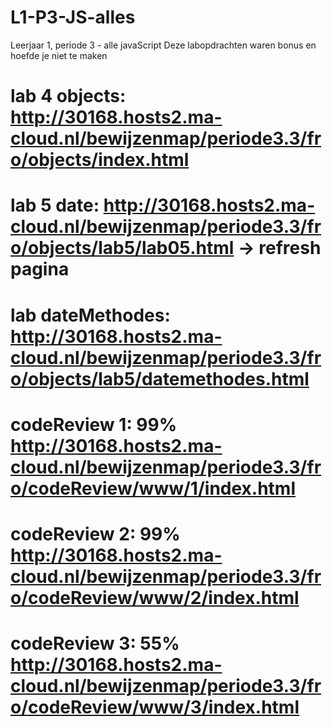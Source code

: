 # L1-P3-JS-alles
Leerjaar 1, periode 3 - alle javaScript
Deze labopdrachten waren bonus en hoefde je niet te maken

# lab 4 objects: http://30168.hosts2.ma-cloud.nl/bewijzenmap/periode3.3/fro/objects/index.html

# lab 5 date: http://30168.hosts2.ma-cloud.nl/bewijzenmap/periode3.3/fro/objects/lab5/lab05.html -> refresh pagina
# lab dateMethodes: http://30168.hosts2.ma-cloud.nl/bewijzenmap/periode3.3/fro/objects/lab5/datemethodes.html

# codeReview 1: 99% http://30168.hosts2.ma-cloud.nl/bewijzenmap/periode3.3/fro/codeReview/www/1/index.html

# codeReview 2: 99% http://30168.hosts2.ma-cloud.nl/bewijzenmap/periode3.3/fro/codeReview/www/2/index.html

# codeReview 3: 55% http://30168.hosts2.ma-cloud.nl/bewijzenmap/periode3.3/fro/codeReview/www/3/index.html
